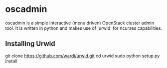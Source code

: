 oscadmin
========

oscadmin is a simple interactive (menu driven) OpenStack cluster admin tool.
It is written in python and makes use of 'urwid' for ncurses capabilities.

Installing Urwid
----------------
git clone https://github.com/wardi/urwid.git
cd urwid
sudo python setup.py install
